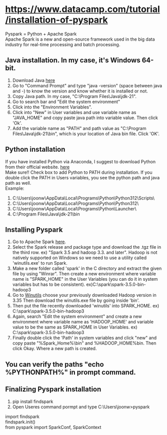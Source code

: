 # https://www.datacamp.com/tutorial/installation-of-pyspark

Pyspark = Python + Apache Spark      
Apache Spark is a new and open-source framework used in the big data industry for real-time processing and batch processing.    



## Java installation. In my case, it's Windows 64-bit.
1. Download Java [here](https://www.oracle.com/java/technologies/downloads/)   
2. Go to "Command Prompt" and type "java -version" (space between java and -) to know the version and know whether it is installed or not.    
3. Copy Java path. In my case, "C:\Program Files\Java\jdk-21".   
4. Go to search bar and "Edit the system environment"   
5. Click into the "Environment Variables".   
6. Click into "New" in User variables and use variable name as "JAVA_HOME" and copy paste java path into variable value. Then click 'Ok'.   
7. Add the variable name as "PATH" and path value as "C:\Program Files\Java\jdk-21\bin", which is your location of Java bin file. Click 'OK'.

## Python installation
If you have installed Python via Anaconda, I suggest to download Python from their official website. [here](https://www.python.org/downloads/)   
Make sure!! Check box to add Python to PATH during installation. If you double click the PATH in Users variables, you see the python path and java path as well.  
Example:   
1) C:\Users\joonw\AppData\Local\Programs\Python\Python312\Scripts\  
2) C:\Users\joonw\AppData\Local\Programs\Python\Python312\   
3) C:\Users\joonw\AppData\Local\Programs\Python\Launcher\
4) C:\Program Files\Java\jdk-21\bin

## Installing Pyspark
1. Go to Apache Spark [here](https://spark.apache.org/downloads.html).   
2. Select the Spark release and package type and download the .tgz file in the third row.                     ex) "Spark 3.5 and hadoop 3.3. and later". Hadoop is not natively supported on Windows so we need to use a utility called 'winutils.exe' to run Spark.          
3. Make a new folder called 'spark' in the C directory and extract the given file by using "Winrar". Then create a new environment where variable name is "SPARK_HOME" in the User Variables (you can do it in system variables but has to be consistent).
   ex)C:\spark\spark-3.5.0-bin-hadoop3              
5. Go to [Winutils](https://github.com/cdarlint/winutils) choose your previously downloaded Hadoop version in 3.35 Then download the winutils.exe file by going inside 'bin'.
6. Then put the file recently downloaded 'winutils' into SPARK_HOME.             ex) C:\spark\spark-3.5.0-bin-hadoop3         
7. Again, search "Edit the system environment" and create a new environment where variable name as 'HADOOP_HOME' and variable value to be the same as SPARK_HOME in User Variables.   ex) C:\spark\spark-3.5.0-bin-hadoop3             
9. Finally double click the 'Path' in system variables and click "new" and copy paste "%Spark_Home%\bin" and %HADOOP_HOME%bin. Then click Okay. Where a new path is created.              

## You can verify the paths "echo %PYTHONPATH%" in prompt command. 

## Finalizing Pyspark installation
1. pip install findspark            
1. Open Useres command pormpt and type C:\Users\joonw>pyspark            

import findspark   
findspark.init()              
from pyspark import SparkConf, SparkContext            





